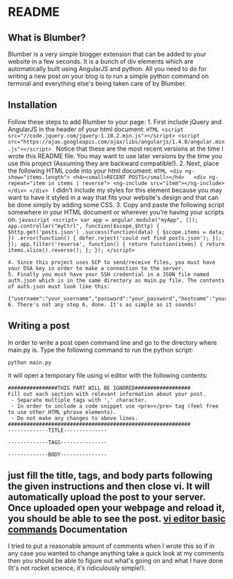 README
======

What is Blumber?
-----------------

Blumber is a very simple blogger extension that can be added to your website in a few seconds. It is a bunch of div elements which are automatically built using AngularJS and python. All you need to do for writing a new post on your blog is to run a simple python command on terminal and everything else's being taken care of by Blumber.

Installation
------------

Follow these steps to add Blumber to your page:
	1. First include jQuery and AngularJS in the header of your html document:
	```HTML
		<script src="//code.jquery.com/jquery-1.10.2.min.js"></script>
		<script src="https://ajax.googleapis.com/ajax/libs/angularjs/1.4.8/angular.min.js"></script>
	```
	   Notice that these are the most recent versions at the time I wrote this README file. You may want to use later versions by the time you use this project (Assuming they are backward compatible!).
	2. Next, place the following HTML code into your html document:
	```HTML
		<div ng-show="items.length">
			<h4><small>RECENT POSTS</small></h4>  
			<div ng-repeat="item in items | reverse">
				<ng-include src="item"></ng-include>
			</div>
		</div>
	```
	   I didn't include my styles for this element because you may want to have it styled in a way that fits your website's design and that can be done simply by adding some CSS.
	3. Copy and paste the following script somewhere in your HTML document or wherever you're having your scripts on.
	```javascript
		<script>
		var app = angular.module("myApp", []);
		app.controller("myCtrl", function($scope,$http) {
		  $http.get('posts.json')
		            .success(function(data) {
		            	  $scope.items = data;
		            })
		            .error(function() {
		                defer.reject('could not find posts.json');
		            });
		});
		app.filter('reverse', function() {
		  return function(items) {
		    return items.slice().reverse();
		  };
		});
		</script> 
	```

	4. Since this project uses SCP to send/receive files, you must have your DSA key in order to make a connection to the server.
	5. Finally you must have your SSH credential in a JSON file named auth.json which is in the same directory as main.py file. The contents of auth.json must look like this:
		{"username":"your_username","password":"your_password","hostname":"your_hostname","port":"port_number","key_path":"path_to_DSA_key"}
	6. There's not any step 6, done. It's as simple as it sounds!

Writing a post
--------------

In order to write a post open command line and go to the directory where main.py is. Type the following command to run the python script:
	
	python main.py

it will open a temporary file using vi editor with the following contents:

	################THIS PART WILL BE IGNORED##################
	Fill out each section with relevant information about your post.
	 - Separate multiple tags with ',' character.
	 - In order to include a code snippet use <pre></pre> tag (feel free to use other HTML phrase elements).
	 - Do not make any changes to above lines.
	###########################################################
	-------------TITLE--------------

	-------------TAGS---------------

	-------------BODY---------------

just fill the title, tags, and body parts following the given instructions and then close vi. It will automatically upload the post to your server. Once uploaded open your webpage and reload it, you should be able to see the post.
[vi editor basic commands][1]
Documentation
-------------

I tried to put a reasonable amount of comments when I wrote this so if in any case you wanted to change anything take a quick look at my comments then you should be able to figure out what's going on and what I have done (It's not rocket science, it's ridiculously simple!).

[1]: https://www.cs.colostate.edu/helpdocs/vi.html
